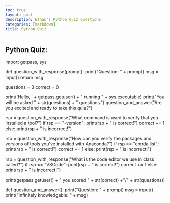 ```yaml
---
toc: true
layout: post
description: Ethan's Python Quiz questions
categories: [markdown]
title: Python Quiz
---
```

## Python Quiz:

import getpass, sys

def question_with_response(prompt):
    print("Question: " + prompt)
    msg = input()
    return msg

questions = 3
correct = 0

print('Hello, ' + getpass.getuser() + " running " + sys.executable)
print("You will be asked " + str(questions) + " questions.")
question_and_answer("Are you excited and ready to take this quiz?")

rsp = question_with_response("What command is used to verify that you installed a tool?")
if rsp == "-version":
    print(rsp + " is correct!")
    correct += 1
else:
    print(rsp + " is incorrect!")

rsp = question_with_response("How can you verify the packages and versions of tools you've installed with Anaconda?")
if rsp == "conda list":
    print(rsp + " is correct!")
    correct += 1
else:
    print(rsp + " is incorrect!")

rsp = question_with_response("What is the code editor we use in class called?")
if rsp == "VSCode":
    print(rsp + " is correct!")
    correct += 1
else:
    print(rsp + " is incorrect!")

print(getpass.getuser() + " you scored " + str(correct) +"/" + str(questions))

def question_and_answer():
    print("Question: " + prompt)
    msg = input()
    print("Infinitely knowledgable: " + msg)
